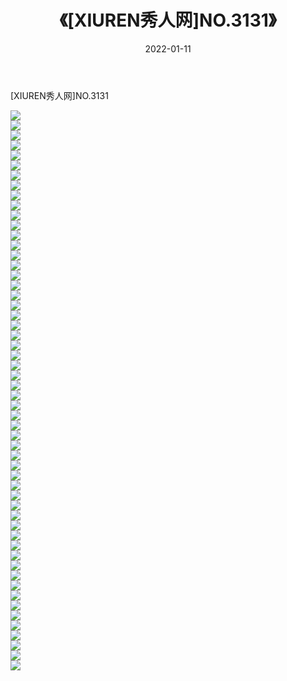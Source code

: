 ﻿---
layout: post
title:  《[XIUREN秀人网]NO.3131》
date:   2022-01-11
img: http://pic.660000.xyz/1:/秀人网/秀人网第04部分/[XIUREN秀人网]NO.3131/000.jpg
categories: [美女, 清纯, 唯美]
---

[XIUREN秀人网]NO.3131

 ![](http://pic.660000.xyz/1:/秀人网/秀人网第04部分/[XIUREN秀人网]NO.3131/001.jpg) <br>![](http://pic.660000.xyz/1:/秀人网/秀人网第04部分/[XIUREN秀人网]NO.3131/002.jpg) <br>![](http://pic.660000.xyz/1:/秀人网/秀人网第04部分/[XIUREN秀人网]NO.3131/003.jpg) <br>![](http://pic.660000.xyz/1:/秀人网/秀人网第04部分/[XIUREN秀人网]NO.3131/004.jpg) <br>![](http://pic.660000.xyz/1:/秀人网/秀人网第04部分/[XIUREN秀人网]NO.3131/005.jpg) <br>![](http://pic.660000.xyz/1:/秀人网/秀人网第04部分/[XIUREN秀人网]NO.3131/006.jpg) <br>![](http://pic.660000.xyz/1:/秀人网/秀人网第04部分/[XIUREN秀人网]NO.3131/007.jpg) <br>![](http://pic.660000.xyz/1:/秀人网/秀人网第04部分/[XIUREN秀人网]NO.3131/008.jpg) <br>![](http://pic.660000.xyz/1:/秀人网/秀人网第04部分/[XIUREN秀人网]NO.3131/009.jpg) <br>![](http://pic.660000.xyz/1:/秀人网/秀人网第04部分/[XIUREN秀人网]NO.3131/010.jpg) <br>![](http://pic.660000.xyz/1:/秀人网/秀人网第04部分/[XIUREN秀人网]NO.3131/011.jpg) <br>![](http://pic.660000.xyz/1:/秀人网/秀人网第04部分/[XIUREN秀人网]NO.3131/012.jpg) <br>![](http://pic.660000.xyz/1:/秀人网/秀人网第04部分/[XIUREN秀人网]NO.3131/013.jpg) <br>![](http://pic.660000.xyz/1:/秀人网/秀人网第04部分/[XIUREN秀人网]NO.3131/014.jpg) <br>![](http://pic.660000.xyz/1:/秀人网/秀人网第04部分/[XIUREN秀人网]NO.3131/015.jpg) <br>![](http://pic.660000.xyz/1:/秀人网/秀人网第04部分/[XIUREN秀人网]NO.3131/016.jpg) <br>![](http://pic.660000.xyz/1:/秀人网/秀人网第04部分/[XIUREN秀人网]NO.3131/017.jpg) <br>![](http://pic.660000.xyz/1:/秀人网/秀人网第04部分/[XIUREN秀人网]NO.3131/018.jpg) <br>![](http://pic.660000.xyz/1:/秀人网/秀人网第04部分/[XIUREN秀人网]NO.3131/019.jpg) <br>![](http://pic.660000.xyz/1:/秀人网/秀人网第04部分/[XIUREN秀人网]NO.3131/020.jpg) <br>![](http://pic.660000.xyz/1:/秀人网/秀人网第04部分/[XIUREN秀人网]NO.3131/021.jpg) <br>![](http://pic.660000.xyz/1:/秀人网/秀人网第04部分/[XIUREN秀人网]NO.3131/022.jpg) <br>![](http://pic.660000.xyz/1:/秀人网/秀人网第04部分/[XIUREN秀人网]NO.3131/023.jpg) <br>![](http://pic.660000.xyz/1:/秀人网/秀人网第04部分/[XIUREN秀人网]NO.3131/024.jpg) <br>![](http://pic.660000.xyz/1:/秀人网/秀人网第04部分/[XIUREN秀人网]NO.3131/025.jpg) <br>![](http://pic.660000.xyz/1:/秀人网/秀人网第04部分/[XIUREN秀人网]NO.3131/026.jpg) <br>![](http://pic.660000.xyz/1:/秀人网/秀人网第04部分/[XIUREN秀人网]NO.3131/027.jpg) <br>![](http://pic.660000.xyz/1:/秀人网/秀人网第04部分/[XIUREN秀人网]NO.3131/028.jpg) <br>![](http://pic.660000.xyz/1:/秀人网/秀人网第04部分/[XIUREN秀人网]NO.3131/029.jpg) <br>![](http://pic.660000.xyz/1:/秀人网/秀人网第04部分/[XIUREN秀人网]NO.3131/030.jpg) <br>![](http://pic.660000.xyz/1:/秀人网/秀人网第04部分/[XIUREN秀人网]NO.3131/031.jpg) <br>![](http://pic.660000.xyz/1:/秀人网/秀人网第04部分/[XIUREN秀人网]NO.3131/032.jpg) <br>![](http://pic.660000.xyz/1:/秀人网/秀人网第04部分/[XIUREN秀人网]NO.3131/033.jpg) <br>![](http://pic.660000.xyz/1:/秀人网/秀人网第04部分/[XIUREN秀人网]NO.3131/034.jpg) <br>![](http://pic.660000.xyz/1:/秀人网/秀人网第04部分/[XIUREN秀人网]NO.3131/035.jpg) <br>![](http://pic.660000.xyz/1:/秀人网/秀人网第04部分/[XIUREN秀人网]NO.3131/036.jpg) <br>![](http://pic.660000.xyz/1:/秀人网/秀人网第04部分/[XIUREN秀人网]NO.3131/037.jpg) <br>![](http://pic.660000.xyz/1:/秀人网/秀人网第04部分/[XIUREN秀人网]NO.3131/038.jpg) <br>![](http://pic.660000.xyz/1:/秀人网/秀人网第04部分/[XIUREN秀人网]NO.3131/039.jpg) <br>![](http://pic.660000.xyz/1:/秀人网/秀人网第04部分/[XIUREN秀人网]NO.3131/040.jpg) <br>![](http://pic.660000.xyz/1:/秀人网/秀人网第04部分/[XIUREN秀人网]NO.3131/041.jpg) <br>![](http://pic.660000.xyz/1:/秀人网/秀人网第04部分/[XIUREN秀人网]NO.3131/042.jpg) <br>![](http://pic.660000.xyz/1:/秀人网/秀人网第04部分/[XIUREN秀人网]NO.3131/043.jpg) <br>![](http://pic.660000.xyz/1:/秀人网/秀人网第04部分/[XIUREN秀人网]NO.3131/044.jpg) <br>![](http://pic.660000.xyz/1:/秀人网/秀人网第04部分/[XIUREN秀人网]NO.3131/045.jpg) <br>![](http://pic.660000.xyz/1:/秀人网/秀人网第04部分/[XIUREN秀人网]NO.3131/046.jpg) <br>![](http://pic.660000.xyz/1:/秀人网/秀人网第04部分/[XIUREN秀人网]NO.3131/047.jpg) <br>![](http://pic.660000.xyz/1:/秀人网/秀人网第04部分/[XIUREN秀人网]NO.3131/048.jpg) <br>![](http://pic.660000.xyz/1:/秀人网/秀人网第04部分/[XIUREN秀人网]NO.3131/049.jpg) <br>![](http://pic.660000.xyz/1:/秀人网/秀人网第04部分/[XIUREN秀人网]NO.3131/050.jpg) <br>![](http://pic.660000.xyz/1:/秀人网/秀人网第04部分/[XIUREN秀人网]NO.3131/051.jpg) <br>![](http://pic.660000.xyz/1:/秀人网/秀人网第04部分/[XIUREN秀人网]NO.3131/052.jpg) <br>![](http://pic.660000.xyz/1:/秀人网/秀人网第04部分/[XIUREN秀人网]NO.3131/053.jpg) <br>![](http://pic.660000.xyz/1:/秀人网/秀人网第04部分/[XIUREN秀人网]NO.3131/054.jpg) <br>![](http://pic.660000.xyz/1:/秀人网/秀人网第04部分/[XIUREN秀人网]NO.3131/055.jpg) <br>![](http://pic.660000.xyz/1:/秀人网/秀人网第04部分/[XIUREN秀人网]NO.3131/056.jpg) <br>